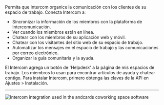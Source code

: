 Permita que Intercom organice la comunicación con los clientes de su espacio de trabajo. Conecta Intercom a:

- Sincronizar la información de los miembros con la plataforma de Intercomunicación.
- Ver cuando los miembros están en línea.
- Chatear con los miembros de su aplicación web y móvil.
- Chatear con los visitantes del sitio web de su espacio de trabajo.
- Automatizar los mensajes en el espacio de trabajo y las comunicaciones por correo electrónico.
- Organizar la guía comunitaria y la ayuda.

El Intercom agrega un botón de 'Helpdesk' a la página de mis espacios de trabajo. Los miembros lo usan para encontrar artículos de ayuda y chatear contigo. Para instalar Intercom, primero obtenga las claves de la API en Ajustes > Instalación.

---

![Intercom integration used in the andcards coworking space software](https://d7ccq1i35b0cj.cloudfront.net/andcards-integrations-intercom-light-en-1920-1200.png)
